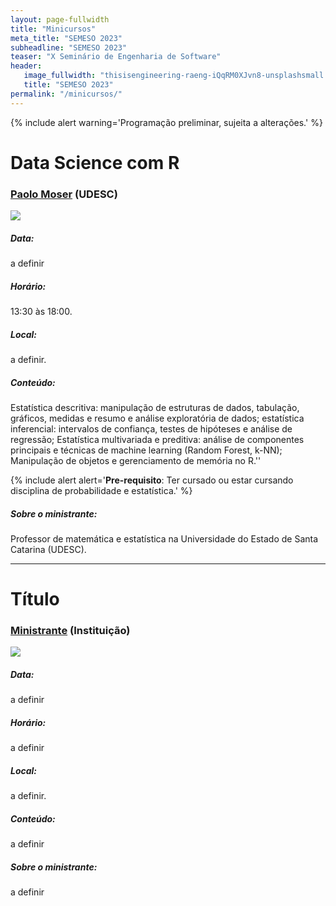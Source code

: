 ```yaml
---
layout: page-fullwidth
title: "Minicursos"
meta_title: "SEMESO 2023"
subheadline: "SEMESO 2023"
teaser: "X Seminário de Engenharia de Software"
header:
   image_fullwidth: "thisisengineering-raeng-iQqRM0XJvn8-unsplashsmall.jpg"
   title: "SEMESO 2023"
permalink: "/minicursos/"
---
```


{% include alert warning='Programação preliminar, sujeita a alterações.' %}



<div class="row t30" id="minicurso_a"></div>

# Data Science com R

### [Paolo Moser][1] (UDESC)
<img class="img-responsive" src="{{site.urlimg}}paolo_moser.jpg"/>


##### Data:
a definir

##### Horário:
13:30 às 18:00.

##### Local:
a definir.

##### Conteúdo: 
Estatística descritiva: manipulação de estruturas de dados, tabulação, gráficos, medidas e resumo e análise exploratória de dados; estatística inferencial: intervalos de confiança, testes de hipóteses e análise de regressão; Estatística multivariada e preditiva: análise de componentes principais e técnicas de machine learning (Random Forest, k-NN); Manipulação de objetos e gerenciamento de memória no R.''

{% include alert alert='<strong>Pre-requisito</strong>: Ter cursado ou estar cursando disciplina de probabilidade e estatística.' %}


##### Sobre o ministrante:
Professor de matemática e estatística na Universidade do Estado de Santa Catarina (UDESC).

<hr>
<div class="row t30" id="minicurso_b"></div>

# Título

### [Ministrante][2] (Instituição)
<img class="img-responsive" src="{{site.urlimg}}person.png"/>


##### Data:
a definir

##### Horário:
a definir

##### Local:
a definir.

##### Conteúdo: 
a definir

##### Sobre o ministrante:
a definir


[1]: http://www.linkedin.com
[2]: https://semeso.github.io
